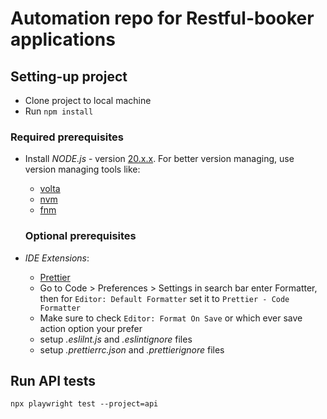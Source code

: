 # Automation repo for Restful-booker applications

## Setting-up project

- Clone project to local machine
- Run `npm install`

### Required prerequisites

- Install _NODE.js_ - version [20.x.x](https://nodejs.org/en/). For better version managing, use version managing tools like:

  - [volta](https://docs.volta.sh/guide/)
  - [nvm](https://heynode.com/tutorial/install-nodejs-locally-nvm/)
  - [fnm](https://github.com/Schniz/fnm)

  ### Optional prerequisites

- _IDE Extensions_:
  - [Prettier](https://marketplace.visualstudio.com/items?itemName=esbenp.prettier-vscode)
  - Go to Code > Preferences > Settings in search bar enter Formatter, then for `Editor: Default Formatter` set it to `Prettier - Code Formatter`
  - Make sure to check `Editor: Format On Save` or which ever save action option your prefer
  - setup _.eslilnt.js_ and _.eslintignore_ files
  - setup _.prettierrc.json_ and _.prettierignore_ files

## Run API tests

`npx playwright test --project=api`
